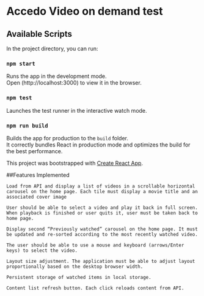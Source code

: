 # Accedo Video on demand test

## Available Scripts
In the project directory, you can run:

### `npm start`
Runs the app in the development mode.<br>
Open (http://localhost:3000) to view it in the browser.

### `npm test`
Launches the test runner in the interactive watch mode.<br>

### `npm run build`
Builds the app for production to the `build` folder.<br>
It correctly bundles React in production mode and optimizes the build for the best performance.

This project was bootstrapped with [Create React App](https://github.com/facebook/create-react-app).



##Features Implemented

    Load from API and display a list of videos in a scrollable horizontal carousel on the home page. Each tile must display a movie title and an associated cover image

    User should be able to select a video and play it back in full screen. When playback is finished or user quits it, user must be taken back to home page. 
    
    Display second “Previously watched” carousel on the home page. It must be updated and re-sorted according to the most recently watched video.
    
    The user should be able to use a mouse and keyboard (arrows/Enter keys) to select the video. 
    
    Layout size adjustment. The application must be able to adjust layout proportionally based on the desktop browser width. 

    Persistent storage of watched items in local storage.

    Content list refresh button. Each click reloads content from API.